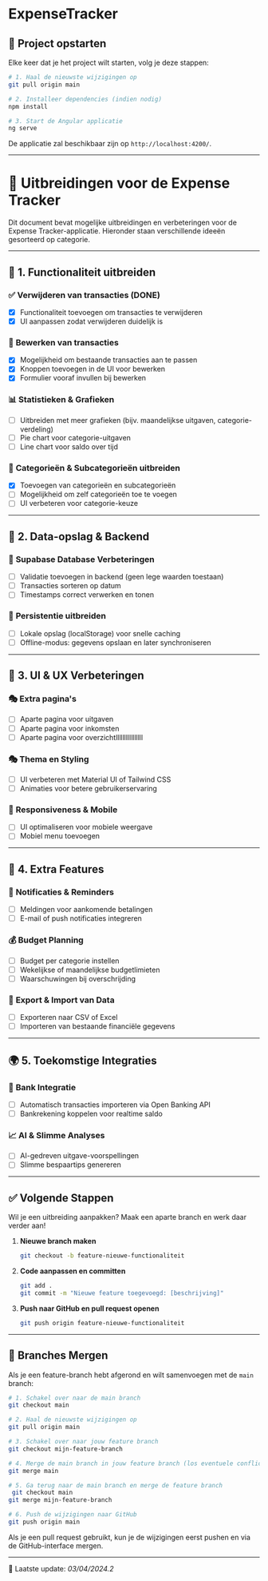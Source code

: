 # ExpenseTracker
## 🚀 Project opstarten
Elke keer dat je het project wilt starten, volg je deze stappen:
```sh
# 1. Haal de nieuwste wijzigingen op
git pull origin main

# 2. Installeer dependencies (indien nodig)
npm install

# 3. Start de Angular applicatie
ng serve
```
De applicatie zal beschikbaar zijn op `http://localhost:4200/`.

---

# 🚀 Uitbreidingen voor de Expense Tracker

Dit document bevat mogelijke uitbreidingen en verbeteringen voor de Expense Tracker-applicatie. Hieronder staan verschillende ideeën gesorteerd op categorie.

---

## 📌 **1. Functionaliteit uitbreiden**

### ✅ **Verwijderen van transacties (DONE)**
- [x] Functionaliteit toevoegen om transacties te verwijderen
- [x] UI aanpassen zodat verwijderen duidelijk is

### 🔄 **Bewerken van transacties**
- [x] Mogelijkheid om bestaande transacties aan te passen
- [x] Knoppen toevoegen in de UI voor bewerken
- [x] Formulier vooraf invullen bij bewerken

### 📊 **Statistieken & Grafieken**
- [ ] Uitbreiden met meer grafieken (bijv. maandelijkse uitgaven, categorie-verdeling)
- [ ] Pie chart voor categorie-uitgaven
- [ ] Line chart voor saldo over tijd

### 📂 **Categorieën & Subcategorieën uitbreiden**
- [x] Toevoegen van categorieën en subcategorieën
- [ ] Mogelijkheid om zelf categorieën toe te voegen
- [ ] UI verbeteren voor categorie-keuze

---

## 💾 **2. Data-opslag & Backend**

### 🔗 **Supabase Database Verbeteringen**
- [ ] Validatie toevoegen in backend (geen lege waarden toestaan)
- [ ] Transacties sorteren op datum
- [ ] Timestamps correct verwerken en tonen

### 🔄 **Persistentie uitbreiden**
- [ ] Lokale opslag (localStorage) voor snelle caching
- [ ] Offline-modus: gegevens opslaan en later synchroniseren

---

## 🎨 **3. UI & UX Verbeteringen**

### 🎭 **Extra pagina's**
- [ ] Aparte pagina voor uitgaven
- [ ] Aparte pagina voor inkomsten
- [ ] Aparte pagina voor overzichtllllllllllllllll

### 🎭 **Thema en Styling**
- [ ] UI verbeteren met Material UI of Tailwind CSS
- [ ] Animaties voor betere gebruikerservaring

### 📱 **Responsiveness & Mobile**
- [ ] UI optimaliseren voor mobiele weergave
- [ ] Mobiel menu toevoegen

---

## 🚀 **4. Extra Features**

### 🔔 **Notificaties & Reminders**
- [ ] Meldingen voor aankomende betalingen
- [ ] E-mail of push notificaties integreren

### 💰 **Budget Planning**
- [ ] Budget per categorie instellen
- [ ] Wekelijkse of maandelijkse budgetlimieten
- [ ] Waarschuwingen bij overschrijding

### 📜 **Export & Import van Data**
- [ ] Exporteren naar CSV of Excel
- [ ] Importeren van bestaande financiële gegevens

---

## 🌍 **5. Toekomstige Integraties**

### 🏦 **Bank Integratie**
- [ ] Automatisch transacties importeren via Open Banking API
- [ ] Bankrekening koppelen voor realtime saldo

### 📈 **AI & Slimme Analyses**
- [ ] AI-gedreven uitgave-voorspellingen
- [ ] Slimme bespaartips genereren

---

## ✅ **Volgende Stappen**
Wil je een uitbreiding aanpakken? Maak een aparte branch en werk daar verder aan!

1. **Nieuwe branch maken**
   ```bash
   git checkout -b feature-nieuwe-functionaliteit
   ```
2. **Code aanpassen en committen**
   ```bash
   git add .
   git commit -m "Nieuwe feature toegevoegd: [beschrijving]"
   ```
3. **Push naar GitHub en pull request openen**
   ```bash
   git push origin feature-nieuwe-functionaliteit
   ```

---

## 🔀 Branches Mergen
Als je een feature-branch hebt afgerond en wilt samenvoegen met de `main` branch:
```sh
# 1. Schakel over naar de main branch
git checkout main

# 2. Haal de nieuwste wijzigingen op
git pull origin main

# 3. Schakel over naar jouw feature branch
git checkout mijn-feature-branch

# 4. Merge de main branch in jouw feature branch (los eventuele conflicten op)
git merge main

# 5. Ga terug naar de main branch en merge de feature branch
 git checkout main
git merge mijn-feature-branch

# 6. Push de wijzigingen naar GitHub
git push origin main
```
Als je een pull request gebruikt, kun je de wijzigingen eerst pushen en via de GitHub-interface mergen.

---

📌 Laatste update: *03/04/2024.2*
